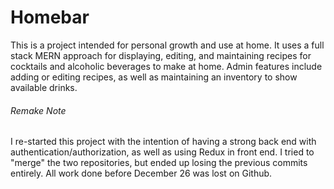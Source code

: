 # Homebar

This is a project intended for personal growth and use at home. It uses a full stack MERN approach for displaying, editing, and maintaining recipes for cocktails and alcoholic beverages to make at home. Admin features include adding or editing recipes, as well as maintaining an inventory to show available drinks.


###### Remake Note
I re-started this project with the intention of having a strong back end with authentication/authorization, as well as using Redux in front end. I tried to "merge" the two repositories, but ended up losing the previous commits entirely. All work done before December 26 was lost on Github.